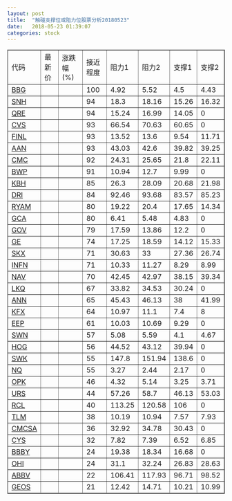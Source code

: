 ```yaml
---
layout: post
title:  "触碰支撑位或阻力位股票分析20180523"
date:   2018-05-23 01:39:07
categories: stock
---
```

<script type="text/javascript">
var stockList = []
stockList.push('gb_bbg');
stockList.push('gb_snh');
stockList.push('gb_qre');
stockList.push('gb_cvs');
stockList.push('gb_finl');
stockList.push('gb_aan');
stockList.push('gb_cmc');
stockList.push('gb_bwp');
stockList.push('gb_kbh');
stockList.push('gb_dri');
stockList.push('gb_ryam');
stockList.push('gb_gca');
stockList.push('gb_gov');
stockList.push('gb_ge');
stockList.push('gb_skx');
stockList.push('gb_infn');
stockList.push('gb_nav');
stockList.push('gb_lkq');
stockList.push('gb_ann');
stockList.push('gb_kfx');
stockList.push('gb_eep');
stockList.push('gb_swn');
stockList.push('gb_hog');
stockList.push('gb_swk');
stockList.push('gb_nq');
stockList.push('gb_opk');
stockList.push('gb_urs');
stockList.push('gb_rcl');
stockList.push('gb_tlm');
stockList.push('gb_cmcsa');
stockList.push('gb_cys');
stockList.push('gb_bbby');
stockList.push('gb_ohi');
stockList.push('gb_abbv');
stockList.push('gb_geos');
</script>
<table border="1">
 <tr>
 <td>代码</td>
 <td>最新价</td>
 <td>涨跌幅(%)</td>
 <td>接近程度</td>
 <td>阻力1</td>
 <td>阻力2</td>
 <td>支撑1</td>
 <td>支撑2</td>
</tr>
  <tr id="bbg" class="red">
  <td><a href="http://stock.finance.sina.com.cn/usstock/quotes/BBG.html" target="_blank">BBG</a></td><td></td><td></td><td>100</td><td>4.92</td><td>5.52</td><td>4.5</td><td>4.43</td></tr>
  <tr id="snh" class="green">
  <td><a href="http://stock.finance.sina.com.cn/usstock/quotes/SNH.html" target="_blank">SNH</a></td><td></td><td></td><td>94</td><td>18.3</td><td>18.16</td><td>15.26</td><td>16.32</td></tr>
  <tr id="qre" class="red">
  <td><a href="http://stock.finance.sina.com.cn/usstock/quotes/QRE.html" target="_blank">QRE</a></td><td></td><td></td><td>94</td><td>15.24</td><td>16.99</td><td>14.05</td><td>0</td></tr>
  <tr id="cvs" class="red">
  <td><a href="http://stock.finance.sina.com.cn/usstock/quotes/CVS.html" target="_blank">CVS</a></td><td></td><td></td><td>93</td><td>66.54</td><td>70.63</td><td>60.65</td><td>0</td></tr>
  <tr id="finl" class="red">
  <td><a href="http://stock.finance.sina.com.cn/usstock/quotes/FINL.html" target="_blank">FINL</a></td><td></td><td></td><td>93</td><td>13.52</td><td>13.6</td><td>9.54</td><td>11.71</td></tr>
  <tr id="aan" class="green">
  <td><a href="http://stock.finance.sina.com.cn/usstock/quotes/AAN.html" target="_blank">AAN</a></td><td></td><td></td><td>93</td><td>43.03</td><td>42.6</td><td>39.82</td><td>39.25</td></tr>
  <tr id="cmc" class="red">
  <td><a href="http://stock.finance.sina.com.cn/usstock/quotes/CMC.html" target="_blank">CMC</a></td><td></td><td></td><td>92</td><td>24.31</td><td>25.65</td><td>21.8</td><td>22.11</td></tr>
  <tr id="bwp" class="red">
  <td><a href="http://stock.finance.sina.com.cn/usstock/quotes/BWP.html" target="_blank">BWP</a></td><td></td><td></td><td>91</td><td>10.94</td><td>12.7</td><td>9.99</td><td>0</td></tr>
  <tr id="kbh" class="red">
  <td><a href="http://stock.finance.sina.com.cn/usstock/quotes/KBH.html" target="_blank">KBH</a></td><td></td><td></td><td>85</td><td>26.3</td><td>28.09</td><td>20.68</td><td>21.98</td></tr>
  <tr id="dri" class="green">
  <td><a href="http://stock.finance.sina.com.cn/usstock/quotes/DRI.html" target="_blank">DRI</a></td><td></td><td></td><td>84</td><td>92.46</td><td>93.68</td><td>83.57</td><td>85.23</td></tr>
  <tr id="ryam" class="red">
  <td><a href="http://stock.finance.sina.com.cn/usstock/quotes/RYAM.html" target="_blank">RYAM</a></td><td></td><td></td><td>80</td><td>19.22</td><td>20.4</td><td>17.65</td><td>14.34</td></tr>
  <tr id="gca" class="green">
  <td><a href="http://stock.finance.sina.com.cn/usstock/quotes/GCA.html" target="_blank">GCA</a></td><td></td><td></td><td>80</td><td>6.41</td><td>5.48</td><td>4.83</td><td>0</td></tr>
  <tr id="gov" class="red">
  <td><a href="http://stock.finance.sina.com.cn/usstock/quotes/GOV.html" target="_blank">GOV</a></td><td></td><td></td><td>79</td><td>17.59</td><td>13.86</td><td>12.2</td><td>0</td></tr>
  <tr id="ge" class="green">
  <td><a href="http://stock.finance.sina.com.cn/usstock/quotes/GE.html" target="_blank">GE</a></td><td></td><td></td><td>74</td><td>17.25</td><td>18.59</td><td>14.12</td><td>15.33</td></tr>
  <tr id="skx" class="red">
  <td><a href="http://stock.finance.sina.com.cn/usstock/quotes/SKX.html" target="_blank">SKX</a></td><td></td><td></td><td>71</td><td>30.63</td><td>33</td><td>27.36</td><td>26.74</td></tr>
  <tr id="infn" class="red">
  <td><a href="http://stock.finance.sina.com.cn/usstock/quotes/INFN.html" target="_blank">INFN</a></td><td></td><td></td><td>71</td><td>10.33</td><td>11.27</td><td>8.29</td><td>8.99</td></tr>
  <tr id="nav" class="green">
  <td><a href="http://stock.finance.sina.com.cn/usstock/quotes/NAV.html" target="_blank">NAV</a></td><td></td><td></td><td>70</td><td>42.45</td><td>42.97</td><td>38.15</td><td>39.34</td></tr>
  <tr id="lkq" class="green">
  <td><a href="http://stock.finance.sina.com.cn/usstock/quotes/LKQ.html" target="_blank">LKQ</a></td><td></td><td></td><td>67</td><td>33.82</td><td>34.53</td><td>30.24</td><td>0</td></tr>
  <tr id="ann" class="red">
  <td><a href="http://stock.finance.sina.com.cn/usstock/quotes/ANN.html" target="_blank">ANN</a></td><td></td><td></td><td>65</td><td>45.43</td><td>46.13</td><td>38</td><td>41.99</td></tr>
  <tr id="kfx" class="green">
  <td><a href="http://stock.finance.sina.com.cn/usstock/quotes/KFX.html" target="_blank">KFX</a></td><td></td><td></td><td>64</td><td>10.97</td><td>11.1</td><td>7.4</td><td>8</td></tr>
  <tr id="eep" class="red">
  <td><a href="http://stock.finance.sina.com.cn/usstock/quotes/EEP.html" target="_blank">EEP</a></td><td></td><td></td><td>61</td><td>10.03</td><td>10.69</td><td>9.29</td><td>0</td></tr>
  <tr id="swn" class="green">
  <td><a href="http://stock.finance.sina.com.cn/usstock/quotes/SWN.html" target="_blank">SWN</a></td><td></td><td></td><td>57</td><td>5.08</td><td>5.59</td><td>4.1</td><td>4.67</td></tr>
  <tr id="hog" class="red">
  <td><a href="http://stock.finance.sina.com.cn/usstock/quotes/HOG.html" target="_blank">HOG</a></td><td></td><td></td><td>56</td><td>44.52</td><td>43.12</td><td>39.94</td><td>0</td></tr>
  <tr id="swk" class="red">
  <td><a href="http://stock.finance.sina.com.cn/usstock/quotes/SWK.html" target="_blank">SWK</a></td><td></td><td></td><td>55</td><td>147.8</td><td>151.94</td><td>138.6</td><td>0</td></tr>
  <tr id="nq" class="green">
  <td><a href="http://stock.finance.sina.com.cn/usstock/quotes/NQ.html" target="_blank">NQ</a></td><td></td><td></td><td>55</td><td>3.27</td><td>2.44</td><td>2.17</td><td>0</td></tr>
  <tr id="opk" class="green">
  <td><a href="http://stock.finance.sina.com.cn/usstock/quotes/OPK.html" target="_blank">OPK</a></td><td></td><td></td><td>46</td><td>4.32</td><td>5.14</td><td>3.25</td><td>3.71</td></tr>
  <tr id="urs" class="green">
  <td><a href="http://stock.finance.sina.com.cn/usstock/quotes/URS.html" target="_blank">URS</a></td><td></td><td></td><td>44</td><td>57.26</td><td>58.7</td><td>46.13</td><td>53.03</td></tr>
  <tr id="rcl" class="green">
  <td><a href="http://stock.finance.sina.com.cn/usstock/quotes/RCL.html" target="_blank">RCL</a></td><td></td><td></td><td>40</td><td>113.25</td><td>120.58</td><td>106</td><td>0</td></tr>
  <tr id="tlm" class="green">
  <td><a href="http://stock.finance.sina.com.cn/usstock/quotes/TLM.html" target="_blank">TLM</a></td><td></td><td></td><td>38</td><td>10.19</td><td>10.94</td><td>7.57</td><td>7.93</td></tr>
  <tr id="cmcsa" class="red">
  <td><a href="http://stock.finance.sina.com.cn/usstock/quotes/CMCSA.html" target="_blank">CMCSA</a></td><td></td><td></td><td>36</td><td>32.92</td><td>34.78</td><td>30.43</td><td>0</td></tr>
  <tr id="cys" class="red">
  <td><a href="http://stock.finance.sina.com.cn/usstock/quotes/CYS.html" target="_blank">CYS</a></td><td></td><td></td><td>32</td><td>7.82</td><td>7.39</td><td>6.52</td><td>6.85</td></tr>
  <tr id="bbby" class="red">
  <td><a href="http://stock.finance.sina.com.cn/usstock/quotes/BBBY.html" target="_blank">BBBY</a></td><td></td><td></td><td>24</td><td>19.38</td><td>18.34</td><td>16.68</td><td>0</td></tr>
  <tr id="ohi" class="green">
  <td><a href="http://stock.finance.sina.com.cn/usstock/quotes/OHI.html" target="_blank">OHI</a></td><td></td><td></td><td>24</td><td>31.1</td><td>32.24</td><td>26.83</td><td>28.63</td></tr>
  <tr id="abbv" class="red">
  <td><a href="http://stock.finance.sina.com.cn/usstock/quotes/ABBV.html" target="_blank">ABBV</a></td><td></td><td></td><td>22</td><td>106.41</td><td>117.93</td><td>96.71</td><td>98.52</td></tr>
  <tr id="geos" class="red">
  <td><a href="http://stock.finance.sina.com.cn/usstock/quotes/GEOS.html" target="_blank">GEOS</a></td><td></td><td></td><td>21</td><td>12.42</td><td>14.71</td><td>10.21</td><td>10.99</td></tr>
</table>
